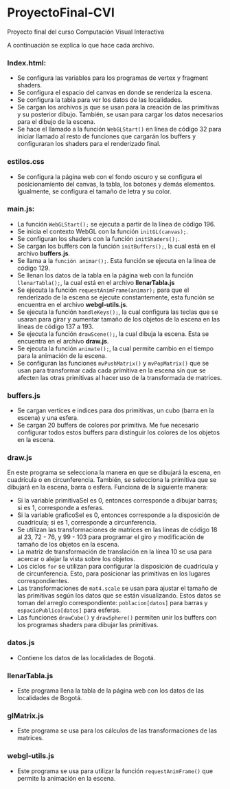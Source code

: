 # ProyectoFinal-CVI
Proyecto final del curso Computación Visual Interactiva

A continuación se explica lo que hace cada archivo.

### Index.html:

- Se configura las variables para los programas de vertex y fragment shaders.
- Se configura el espacio del canvas en donde se renderiza la escena.
- Se configura la tabla para ver los datos de las localidades. 
- Se cargan los archivos js que se usan para la creación de las primitivas y su posterior dibujo. También, se usan para cargar los datos necesarios para el dibujo de la escena.
- Se hace el llamado a la función `WebGLStart()` en línea de código 32 para iniciar llamado al resto de funciones que cargarán los buffers y configuraran los shaders para el renderizado final.

### estilos.css

- Se configura la página web con el fondo oscuro y  se configura el posicionamiento del canvas, la tabla, los botones y demás elementos. Igualmente, se configura el tamaño de letra y su color.

### main.js:
- La función `WebGLStart();` se ejecuta a partir de la línea de código 196.
- Se inicia el contexto WebGL con la función `initGL(canvas);`.
- Se configuran los shaders con la función `initShaders();`.
- Se cargan los buffers con la función `initBuffers();`, la cual está en el archivo **buffers.js**.
- Se llama a la `función animar();`. Esta función se ejecuta en la línea de código 129.
- Se llenan los datos de la tabla en la página web con la función `llenarTabla();`, la cual está en el archivo **llenarTabla.js** 
- Se ejecuta la función `requestAnimFrame(animar);` para que el renderizado de la escena se ejecute constantemente, esta función se encuentra en el archivo **webgl-utils.js**.
- Se ejecuta la función `handleKeys();`, la cual configura las teclas que se usaran para girar y aumentar tamaño de los objetos de la escena en las líneas de código 137 a 193.
- Se ejecuta la función `drawScene();`, la cual dibuja la escena. Esta se encuentra en el archivo **draw.js**.
- Se ejecuta la función `animate();`, la cual permite cambio en el tiempo para la animación de la escena.
- Se configuran las funciones `mvPushMatrix()` y `mvPopMatrix()` que se usan para transformar cada cada primitiva en la escena sin que se afecten las otras primitivas al hacer uso de la transformada de matrices.

### buffers.js

- Se cargan vertices e indices para dos primitivas, un cubo (barra en la escena) y una esfera.
- Se cargan 20 buffers de colores por primitiva. Me fue necesario configurar todos estos buffers para distinguir los colores de los objetos en la escena.

### draw.js

En este programa se selecciona la manera en que se dibujará la escena, en cuadrícula o en circunferencia. También, se selecciona la primitiva que se dibujará en la escena, barra o esfera. Funciona de la siguiente manera:

- Si la variable primitivaSel es 0, entonces corresponde a dibujar barras; si es 1, corresponde a esferas.
- Si la variable graficoSel es 0,  entonces corresponde a la disposición de cuadrícula; si es 1, corresponde a circunferencia.
- Se utilizan las transformaciones de matrices en las líneas de código 18 al 23, 72 - 76, y 99 - 103 para programar el giro y modificación de tamaño de los objetos en la escena. 
- La matriz de transformación de translación en la línea 10 se usa para acercar o alejar la vista sobre los objetos.
- Los ciclos `for` se utilizan para configurar la disposición de cuadrícula y de circunferencia. Esto, para posicionar las primitivas en los lugares correspondientes.
- Las transformaciones de `mat4.scale` se usan para ajustar el tamaño de las primitivas según los datos que se están visualizando. Estos datos se toman del arreglo correspondiente: `poblacion[datos]` para barras y `espacioPublico[datos]` para esferas.
- Las funciones `drawCube()` y `drawSphere()` permiten unir los buffers con los programas shaders para dibujar las primitivas. 

### datos.js

- Contiene los datos de las localidades de Bogotá.

### llenarTabla.js

- Este programa llena la tabla de la página web con los datos de las localidades de Bogotá.

### glMatrix.js

- Este programa se usa para los cálculos de las transformaciones de las matrices.

### webgl-utils.js

- Este programa se usa para utilizar la función `requestAnimFrame()` que permite la animación en la escena.
